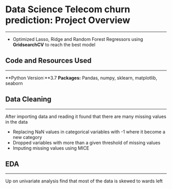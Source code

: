 # Data Science Telecom churn prediction: Project Overview
---
* Optimized Lasso, Ridge and Random Forest Regressors using **GridsearchCV** to reach the best model

## Code and Resources Used
---
**Python Version:**3.7
**Packages:** Pandas, numpy, sklearn, matplotlib, seaborn

## Data Cleaning
---
After importing data and reading it found that there are many missing values in the data
* Replacing NaN values in categorical variables with -1 where it become a new category
* Dropped variables with more than a given threshold of missing values
* Imputing missing values using MICE

## EDA
---
Up on univariate analysis find that most of the data is skewed to wards left
